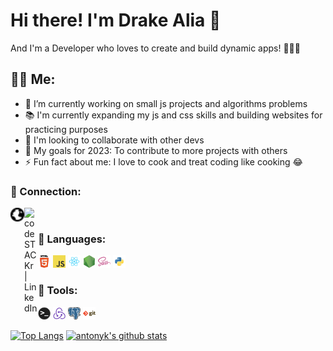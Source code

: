 # Hi there! I'm Drake Alia 👋

And I'm a Developer who loves to create and build dynamic apps! 🎉🎉🎉
## 👨‍💻 Me:

- 🔭 I’m currently working on small js projects and algorithms problems
- 📚 I'm currently expanding my js and css skills and building websites for practicing purposes
- 👯 I'm looking to collaborate with other devs 
- 🥅 My goals for 2023: To contribute to more projects with others
- ⚡️ Fun fact about me: I love to cook and treat coding like cooking 😂

### 📱 Connection:

[<img align="left" alt="E-Mail" width="22px" src="https://raw.githubusercontent.com/iconic/open-iconic/master/svg/globe.svg" />][email]
[<img align="left" alt="codeSTACKr | LinkedIn" width="22px" src="https://cdn.jsdelivr.net/npm/simple-icons@v3/icons/linkedin.svg" />][linkedin]

<br />

### 🧠 Languages:
<code><img height="20" src="https://raw.githubusercontent.com/github/explore/80688e429a7d4ef2fca1e82350fe8e3517d3494d/topics/html/html.png"></code>
<code><img height="20" src="https://raw.githubusercontent.com/github/explore/80688e429a7d4ef2fca1e82350fe8e3517d3494d/topics/javascript/javascript.png"></code>
<code><img height="20" src="https://raw.githubusercontent.com/github/explore/80688e429a7d4ef2fca1e82350fe8e3517d3494d/topics/react/react.png"></code>
<code><img height="20" src="https://raw.githubusercontent.com/github/explore/80688e429a7d4ef2fca1e82350fe8e3517d3494d/topics/nodejs/nodejs.png"></code>
<code><img height="20" src="https://raw.githubusercontent.com/github/explore/80688e429a7d4ef2fca1e82350fe8e3517d3494d/topics/sass/sass.png"></code>
<code><img height="20" src="https://raw.githubusercontent.com/github/explore/80688e429a7d4ef2fca1e82350fe8e3517d3494d/topics/python/python.png"></code>

### 🧰 Tools:

<code><img height="20" src="https://raw.githubusercontent.com/github/explore/80688e429a7d4ef2fca1e82350fe8e3517d3494d/topics/terminal/terminal.png"></code>
<code><img height="20" src="https://raw.githubusercontent.com/github/explore/80688e429a7d4ef2fca1e82350fe8e3517d3494d/topics/redux/redux.png"></code>
<code><img height="20" src="https://raw.githubusercontent.com/github/explore/80688e429a7d4ef2fca1e82350fe8e3517d3494d/topics/postgresql/postgresql.png"></code>
<code><img height="20" src="https://raw.githubusercontent.com/github/explore/80688e429a7d4ef2fca1e82350fe8e3517d3494d/topics/git/git.png"></code>


<!-- Add shields to your GitHub [here](https://shields.io/) -->

[![Top Langs](https://github-readme-stats.vercel.app/api/top-langs/?username=DrakeAlia&theme=vision-friendly-dark&hide=tsql,html)](https://github.com/DrakeAlia/github-readme-stats)
[![antonyk's github stats](https://github-readme-stats.vercel.app/api?username=DrakeAlia&show_icons=true&theme=vision-friendly-dark)](https://github.com/DrakeAlia/github-readme-stats)

<!--Add stats to your GitHub [here](https://github.com/anuraghazra/github-readme-stats) -->

<br />

[email]: mailto:drakealia@gmail.com
[linkedin]: https://www.linkedin.com/in/drake-alia/
